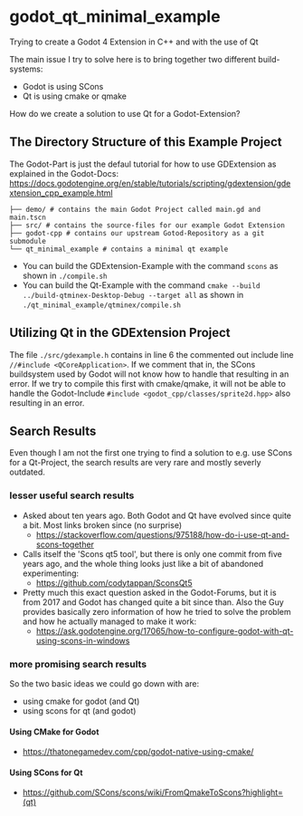 # godot_qt_minimal_example
Trying to create a Godot 4 Extension in C++ and with the use of Qt

The main issue I try to solve here is to bring together two different build-systems:
  * Godot is using SCons
  * Qt is using cmake or qmake

How do we create a solution to use Qt for a Godot-Extension?

## The Directory Structure of this Example Project
The Godot-Part is just the defaul tutorial for how to use GDExtension as explained in the Godot-Docs:
https://docs.godotengine.org/en/stable/tutorials/scripting/gdextension/gdextension_cpp_example.html

```
├── demo/ # contains the main Godot Project called main.gd and main.tscn
├── src/ # contains the source-files for our example Godot Extension
├── godot-cpp # contains our upstream Gotod-Repository as a git submodule
└── qt_minimal_example # contains a minimal qt example
```

* You can build the GDExtension-Example with the command `scons` as shown in `./compile.sh`
* You can build the Qt-Example with the command `cmake --build ../build-qtminex-Desktop-Debug --target all` as shown in `./qt_minimal_example/qtminex/compile.sh`

## Utilizing Qt in the GDExtension Project
The file `./src/gdexample.h` contains in line 6 the commented out include line `//#include <QCoreApplication>`. If we comment that in, the SCons buildsystem used by Godot will not know how to handle that resulting in an error. If we try to compile this first with cmake/qmake, it will not be able to handle the Godot-Include `#include <godot_cpp/classes/sprite2d.hpp>` also resulting in an error.

## Search Results
Even though I am not the first one trying to find a solution to e.g. use SCons for a Qt-Project, the search results are very rare and mostly severly outdated.

### lesser useful search results
  * Asked about ten years ago. Both Godot and Qt have evolved since quite a bit. Most links broken since (no surprise)
    * https://stackoverflow.com/questions/975188/how-do-i-use-qt-and-scons-together
  * Calls itself the 'Scons qt5 tool', but there is only one commit from five years ago, and the whole thing looks just like a bit of abandoned experimenting:
    * https://github.com/codytappan/SconsQt5
  * Pretty much this exact question asked in the Godot-Forums, but it is from 2017 and Godot has changed quite a bit since than. Also the Guy provides basically zero information of how he tried to solve the problem and how he actually managed to make it work:
    * https://ask.godotengine.org/17065/how-to-configure-godot-with-qt-using-scons-in-windows

### more promising search results
So the two basic ideas we could go down with are:
  * using cmake for godot (and Qt)
  * using scons for qt (and godot)

#### Using CMake for Godot
  * https://thatonegamedev.com/cpp/godot-native-using-cmake/

#### Using SCons for Qt
  * https://github.com/SCons/scons/wiki/FromQmakeToScons?highlight=(qt)


